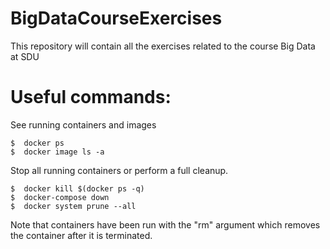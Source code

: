 # BigDataCourseExercises
This repository will contain all the exercises related to the course Big Data at SDU

# Useful commands:
See running containers and images
```console
$  docker ps
$  docker image ls -a
```

Stop all running containers or perform a full cleanup. 
```console
$  docker kill $(docker ps -q)
$  docker-compose down
$  docker system prune --all
```

Note that containers have been run with the "rm" argument which removes the container after it is terminated.